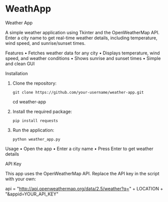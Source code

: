 # WeathApp

Weather App

A simple weather application using Tkinter and the OpenWeatherMap API. Enter a city name to get real-time weather details, including temperature, wind speed, and sunrise/sunset times.

Features
	•	Fetches weather data for any city
	•	Displays temperature, wind speed, and weather conditions
	•	Shows sunrise and sunset times
	•	Simple and clean GUI

Installation
1.	Clone the repository:

		git clone https://github.com/your-username/weather-app.git
	cd weather-app


2.	Install the required package:

		pip install requests


3.	Run the application:

		python weather_app.py



Usage
	•	Open the app
	•	Enter a city name
	•	Press Enter to get weather details

API Key

This app uses the OpenWeatherMap API. Replace the API key in the script with your own:

api = "http://api.openweathermap.org/data/2.5/weather?q=" + LOCATION + "&appid=YOUR_API_KEY"

